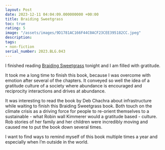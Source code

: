 ```yaml
---
layout: Post
date: 2023-12-11 04:04:09.000000000 +00:00
title: Braiding Sweetgrass
toc: true
rating: 5
image: "/assets/images/9D1781AC166F44C0ACF23CEE395182CC.jpeg"
description:
tags:
- non-fiction
serial_number: 2023.BLG.043
---
```

I finished reading [Braiding Sweetgrass](https://milkweed.org/book/braiding-sweetgrass) tonight and I am filled with gratitude\.

It took me a long time to finish this book, because I was overcome with emotion after several of the chapters\. It conveyed so well the idea of a gratitude culture of a society where abundance is encouraged and reciprocity interactions and drives at abundance\.

It was interesting to read the book by Deb Chachra about infrastructure while waiting to finish this Braiding Sweetgrass book\. Both touch on the climate crisis as a driving force for people to re\-orient themselves to a sustainable  \- what Robin wall Kimmerer would a gratitude based \- culture\. Rob stories of her family and her children were incredibly moving and caused me to put the book down several times\. 

I want to find ways to remind myself of this book multiple times a year and especially when I’m outside in the world\.
